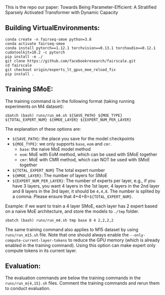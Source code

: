 This is the repo our paper: Towards Being Parameter-Efficient: A Stratified Sparsely Activated Transformer with Dynamic Capacity

## Building VirtualEnvironments:
```
conda create -n fairseq-smoe python=3.8
conda activate fairseq-smoe
conda install pytorch==1.12.1 torchvision==0.13.1 torchaudio==0.12.1 cudatoolkit=10.2 -c pytorch
pip install -e ./
git clone https://github.com/facebookresearch/fairscale.git
cd fairscale
git checkout origin/experts_lt_gpus_moe_reload_fix
pip install .
```

## Training SMoE:
The training command is in the following format (taking running experiments on M4 dataset):
```
sbatch (bash) runs/run_m4.sh ${SAVE_PATH} ${MOE_TYPE} ${TOTAL_EXPERT_NUM} ${HMOE_LAYER} ${EXPERT_NUM_PER_LAYER}
```
The explanation of these options are:
* `${SAVE_PATH}`: the place you save for the model checkpoints
* `${MOE_TYPE}`: we only supports `base`, `eom` and `cmr`.
    * `base`: the naive MoE model method
    * `eom`: MoE with EoM method, which can be used with SMoE together
    * `cmr`: MoE with CMR method, which can NOT be used with SMoE together
* `${TOTAL_EXPERT_NUM}` The total expert number
* `${HMOE_LAYER}`: The number of layers for SMoE
* `${EXPERT_NUM_PER_LAYER}`: The number of experts per layer, e.g., if you have 3 layers, you want 4 layers in the 1st layer, 4 layers in the 2nd layer and 8 layers in the 3rd layer, it should be `4,4,8`. The number is splited by a comma. Please ensure that 4+4+8=`${TOTAL_EXPERT_NUM}`.

Example: if we want to train a 4 layer SMoE, each layer has 2 expert based on a naive MoE architecture, and store the models to `./tmp` folder.
```
sbatch (bash) runs/run_m4.sh tmp base 8 4 2,2,2,2
```
The same training command also applies to M15 dataset by using `runs/run_m15.sh` file. Note that one should always enable the `--only-compute-current-layer-tokens` to reduce the GPU memory (which is already enabled in the training command). Using this option can make expert only compute tokens in its current layer.

## Evaluation:
The evaluation commands are below the training commands in the `runs/run_m{4,15}.sh` files. Comment the training commands and rerun them to conduct evaluation.
